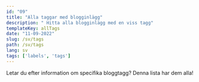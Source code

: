```yaml
---
id: "09"
title: "Alla taggar med blogginlägg"
description: " Hitta alla blogginlägg med en viss tagg"
templateKey: allTags
date: "11-09-2022"
slug: /sv/tags
path: /sv/tags
lang: sv
tags: ['labels', 'tags']
---
```

Letar du efter information om specifika bloggtagg? Denna lista har dem alla!

